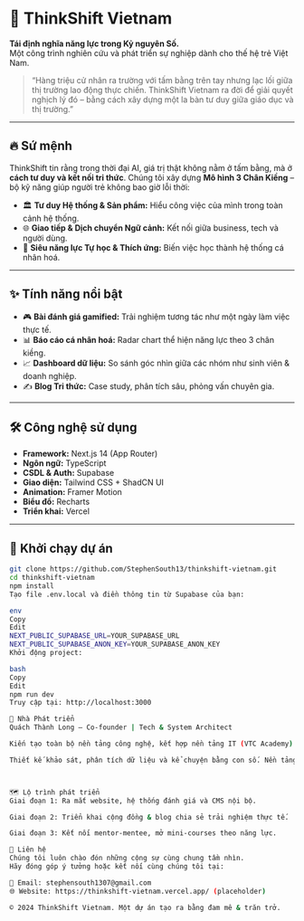 # 🧠 ThinkShift Vietnam

**Tái định nghĩa năng lực trong Kỷ nguyên Số.**  
Một công trình nghiên cứu và phát triển sự nghiệp dành cho thế hệ trẻ Việt Nam.

> “Hàng triệu cử nhân ra trường với tấm bằng trên tay nhưng lạc lối giữa thị trường lao động thực chiến. ThinkShift Vietnam ra đời để giải quyết nghịch lý đó – bằng cách xây dựng một la bàn tư duy giữa giáo dục và thị trường.”

---

## 🔥 Sứ mệnh

ThinkShift tin rằng trong thời đại AI, giá trị thật không nằm ở tấm bằng, mà ở **cách tư duy và kết nối tri thức**. Chúng tôi xây dựng **Mô hình 3 Chân Kiềng** – bộ kỹ năng giúp người trẻ không bao giờ lỗi thời:

- 🏛️ **Tư duy Hệ thống & Sản phẩm:** Hiểu công việc của mình trong toàn cảnh hệ thống.
- 🌐 **Giao tiếp & Dịch chuyển Ngữ cảnh:** Kết nối giữa business, tech và người dùng.
- 🚀 **Siêu năng lực Tự học & Thích ứng:** Biến việc học thành hệ thống cá nhân hoá.

---

## ✨ Tính năng nổi bật

- 🎮 **Bài đánh giá gamified:** Trải nghiệm tương tác như một ngày làm việc thực tế.
- 📊 **Báo cáo cá nhân hoá:** Radar chart thể hiện năng lực theo 3 chân kiềng.
- 📈 **Dashboard dữ liệu:** So sánh góc nhìn giữa các nhóm như sinh viên & doanh nghiệp.
- ✍️ **Blog Tri thức:** Case study, phân tích sâu, phỏng vấn chuyên gia.

---

## 🛠️ Công nghệ sử dụng

- **Framework:** Next.js 14 (App Router)  
- **Ngôn ngữ:** TypeScript  
- **CSDL & Auth:** Supabase  
- **Giao diện:** Tailwind CSS + ShadCN UI  
- **Animation:** Framer Motion  
- **Biểu đồ:** Recharts  
- **Triển khai:** Vercel  

---

## 🚀 Khởi chạy dự án

```bash
git clone https://github.com/StephenSouth13/thinkshift-vietnam.git
cd thinkshift-vietnam
npm install
Tạo file .env.local và điền thông tin từ Supabase của bạn:

env
Copy
Edit
NEXT_PUBLIC_SUPABASE_URL=YOUR_SUPABASE_URL
NEXT_PUBLIC_SUPABASE_ANON_KEY=YOUR_SUPABASE_ANON_KEY
Khởi động project:

bash
Copy
Edit
npm run dev
Truy cập tại: http://localhost:3000

👥 Nhà Phát triển
Quách Thành Long – Co-founder | Tech & System Architect

Kiến tạo toàn bộ nền tảng công nghệ, kết hợp nền tảng IT (VTC Academy) và Kinh doanh (UEH).

Thiết kế khảo sát, phân tích dữ liệu và kể chuyện bằng con số. Nền tảng UEH.



🗺️ Lộ trình phát triển
Giai đoạn 1: Ra mắt website, hệ thống đánh giá và CMS nội bộ.

Giai đoạn 2: Triển khai cộng đồng & blog chia sẻ trải nghiệm thực tế.

Giai đoạn 3: Kết nối mentor-mentee, mở mini-courses theo năng lực.

💬 Liên hệ
Chúng tôi luôn chào đón những cộng sự cùng chung tầm nhìn.
Hãy đóng góp ý tưởng hoặc kết nối cùng chúng tôi tại:

📧 Email: stephensouth1307@gmail.com
🌐 Website: https://thinkshift-vietnam.vercel.app/ (placeholder)

© 2024 ThinkShift Vietnam. Một dự án tạo ra bằng đam mê & trăn trở.
